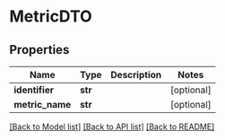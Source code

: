 # MetricDTO

## Properties
Name | Type | Description | Notes
------------ | ------------- | ------------- | -------------
**identifier** | **str** |  | [optional] 
**metric_name** | **str** |  | [optional] 

[[Back to Model list]](../README.md#documentation-for-models) [[Back to API list]](../README.md#documentation-for-api-endpoints) [[Back to README]](../README.md)

